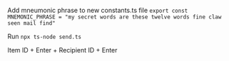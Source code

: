 Add mneumonic phrase to new constants.ts file
`export const MNEMONIC_PHRASE = "my secret words are these twelve words fine claw seen mail find"`

Run
`npx ts-node send.ts`

Item ID + Enter + Recipient ID + Enter